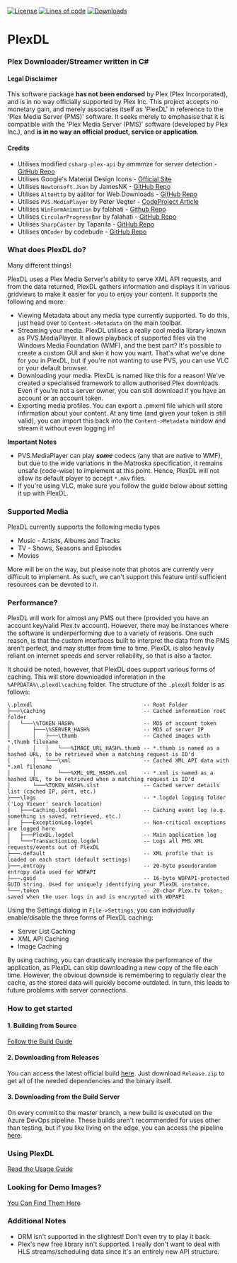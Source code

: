 <!--- BADGES -->
[![License](https://img.shields.io/github/license/BRH-Media/PlexDL)]()
[![Lines of code](https://img.shields.io/tokei/lines/github/BRH-Media/PlexDL)]()
[![Downloads](https://img.shields.io/github/downloads/BRH-Media/PlexDL/total.svg)]()

# PlexDL
### Plex Downloader/Streamer written in C#

#### Legal Disclaimer
This software package **has not been endorsed** by Plex (Plex Incorporated), and is in no way officially supported by Plex Inc. This project accepts no monetary gain, and merely associates itself as 'PlexDL' in reference to the 'Plex Media Server (PMS)' software. It seeks merely to emphasise that it is compatible with the 'Plex Media Server (PMS)' software (developed by Plex Inc.), and **is in no way an official product, service or application**.

#### Credits
- Utilises modified `csharp-plex-api` by ammmze for server detection - [GitHub Repo](https://github.com/ammmze/csharp-plex-api)
- Utilises Google's Material Design Icons - [Official Site](https://material.io/icons)
- Utilises `Newtonsoft.Json` by JamesNK - [GitHub Repo](https://github.com/JamesNK/Newtonsoft.Json)
- Utilises `AltoHttp` by aalitor for Web Downloads - [GitHub Repo](https://github.com/aalitor/AltoHttp)
- Utilises `PVS.MediaPlayer` by Peter Vegter - [CodeProject Article](https://www.codeproject.com/Articles/109714/PVS-MediaPlayer-Audio-and-Video-Player-Library)
- Utilises `WinFormAnimation` by falahati - [Github Repo](https://github.com/falahati/WinFormAnimation/)
- Utilises `CircularProgressBar` by falahati - [GitHub Repo](https://github.com/falahati/CircularProgressBar/)
- Utilises `SharpCaster` by Tapanila - [GitHub Repo](https://github.com/Tapanila/SharpCaster)
- Utilises `QRCoder` by codebude - [GitHub Repo](https://github.com/codebude/QRCoder)

### What does PlexDL do?
Many different things!

PlexDL uses a Plex Media Server's ability to serve XML API requests, and from the data returned, PlexDL gathers information and displays it in various gridviews to make it easier for you to enjoy your content. It supports the following and more:
- Viewing Metadata about any media type currently supported. To do this, just head over to `Content->Metadata` on the main toolbar.
- Streaming your media. PlexDL utilises a really cool media library known as PVS.MediaPlayer. It allows playback of supported files via the Windows Media Foundation (WMF), and the best part? It's possible to create a custom GUI and skin it how you want. That's what we've done for you in PlexDL, but if you're not wanting to use PVS, you can use VLC or your default browser.
- Downloading your media. PlexDL is named like this for a reason! We've created a specialised framework to allow authorised Plex downloads. Even if you're not a server owner, you can still download if you have an account or an account token.
- Exporting media profiles. You can export a .pmxml file which will store infirmation about your content. At any time (and given your token is still valid), you can import this back into the `Content->Metadata` window and stream it without even logging in!

**Important Notes**

- PVS.MediaPlayer can play ***some*** codecs (any that are native to WMF), but due to the wide variations in the Matroska specification, it remains unsafe (code-wise) to implement at this point. Hence, PlexDL will not allow its default player to accept `*.mkv` files.
- If you're using VLC, make sure you follow the guide below about setting it up with PlexDL.

### Supported Media
PlexDL currently supports the following media types
- Music - Artists, Albums and Tracks
- TV - Shows, Seasons and Episodes
- Movies

More will be on the way, but please note that photos are currently very difficult to implement. As such, we can't support this feature until sufficient resources can be devoted to it.

### Performance?
PlexDL will work for almost any PMS out there (provided you have an account key/valid Plex.tv account). However, there may be instances where the software is underperforming due to a variety of reasons. One such reason, is that the custom interfaces built to interpret the data from the PMS aren't perfect, and may stutter from time to time. PlexDL is also heavily reliant on internet speeds and server reliability, so that is also a factor.

It should be noted, however, that PlexDL does support various forms of caching. This will store downloaded information in the  `%APPDATA%\.plexdl\caching` folder. The structure of the `.plexdl` folder is as follows:
```
\.plexdl                                   -- Root Folder
├───\caching                               -- Cached information root folder
│   └───\%TOKEN_HASH%                      -- MD5 of account token
│       ├───\%SERVER_HASH%                 -- MD5 of server IP
│       │   ├───\thumb                     -- Cached images with *.thumb filename
│       │   │   └───%IMAGE_URL_HASH%.thumb -- *.thumb is named as a hashed URL, to be retrieved when a matching request is ID'd
│       │   └───\xml                       -- Cached XML API data with *.xml filename
│       │       └───%XML_URL_HASH%.xml     -- *.xml is named as a hashed URL, to be retrieved when a matching request is ID'd
│       └───%TOKEN_HASH%.slst              -- Cached server details list (cached IP, port, etc.)
├───\logs                                  -- *.logdel logging folder ('Log Viewer' search location)   
│   ├───Caching.logdel                     -- Caching event log (e.g. something is saved, retrieved, etc.)
│   ├───ExceptionLog.logdel                -- Non-critical exceptions are logged here
│   ├───PlexDL.logdel                      -- Main application log
│   └───TransactionLog.logdel              -- Logs all PMS XML requests/events out of PlexDL
├───.default                               -- XML profile that is loaded on each start (default settings)
├───.entropy                               -- 20-byte pseudorandom entropy data used for WDPAPI
├───.guid                                  -- 16-byte WDPAPI-protected GUID string. Used for uniquely identifying your PlexDL instance.
└───.token                                 -- 20-char Plex.tv token; saved when the user logs in and is encrypted with WDPAPI
```

Using the Settings dialog in `File->Settings`, you can individually enable/disable the three forms of PlexDL caching:
- Server List Caching
- XML API Caching
- Image Caching

By using caching, you can drastically increase the performance of the application, as PlexDL can skip downloading a new copy of the file each time. However, the obvious downside is remembering to regularly clear the cache, as the stored data will quickly become outdated. In turn, this leads to future problems with server connections.

### How to get started
#### __1. Building from Source__
[Follow the Build Guide](./Documentation/BUILD.md)

#### __2. Downloading from Releases__
You can access the latest official build [here](https://github.com/Brhsoftco/PlexDL/releases/latest). Just download `Release.zip` to get all of the needed dependencies and the binary itself.

#### __3. Downloading from the Build Server__
On every commit to the master branch, a new build is executed on the Azure DevOps pipeline. These builds aren't recommended for uses other than testing, but if you like living on the edge, you can access the pipeline [here](https://dev.azure.com/brhmedia/PlexDL/_build).

### __Using PlexDL__
[Read the Usage Guide](./Documentation/USAGE.md)

### __Looking for Demo Images?__
[You Can Find Them Here](./demo_images)

### Additional Notes
- DRM isn't supported in the slightest! Don't even try to play it back.
- Plex's new free library isn't supported. I really don't want to deal with HLS streams/scheduling data since it's an entirely new API structure.
